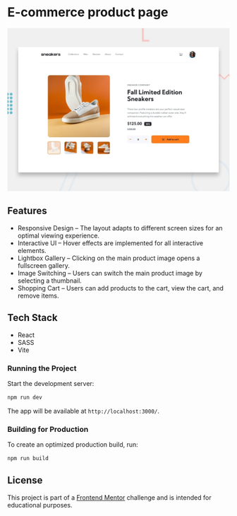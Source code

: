 # E-commerce product page

![Design preview for the E-commerce product page coding challenge](./design/desktop-preview.jpg)

## Features
- Responsive Design – The layout adapts to different screen sizes for an optimal viewing experience.
- Interactive UI – Hover effects are implemented for all interactive elements.
- Lightbox Gallery – Clicking on the main product image opens a fullscreen gallery.
- Image Switching – Users can switch the main product image by selecting a thumbnail.
- Shopping Cart – Users can add products to the cart, view the cart, and remove items.

## Tech Stack
- React
- SASS
- Vite

### Running the Project
Start the development server:

```sh
npm run dev
```

The app will be available at `http://localhost:3000/`.

### Building for Production

To create an optimized production build, run:

```sh
npm run build
```

## License
This project is part of a [Frontend Mentor](https://www.frontendmentor.io) challenge and is intended for educational purposes.
